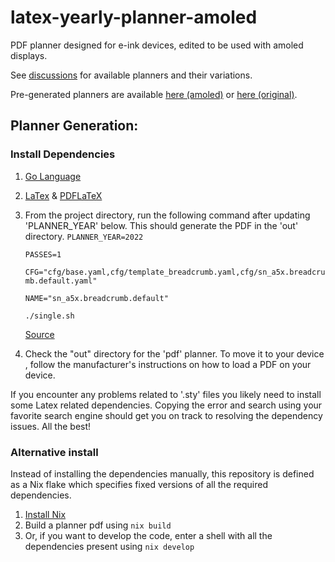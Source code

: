 # latex-yearly-planner-amoled
PDF planner designed for e-ink devices, edited to be used with amoled displays.

See [discussions](https://github.com/kudrykv/latex-yearly-planner/discussions) for available planners and their variations.

Pre-generated planners are available [here (amoled)](https://github.com/kudrykv/latex-yearly-planner/discussions/134) or [here (original)](https://github.com/kudrykv/latex-yearly-planner/discussions/57).

## Planner Generation:
### Install Dependencies
1. [Go Language](https://go.dev/dl/)
2. [LaTex](https://miktex.org/download) & [PDFLaTeX](https://www.latex-project.org/get/)
3. From the project directory, run the following command after updating
 'PLANNER_YEAR' below. This should generate the PDF in the 'out' directory.
<code>PLANNER_YEAR=2022 \
PASSES=1 \
CFG="cfg/base.yaml,cfg/template_breadcrumb.yaml,cfg/sn_a5x.breadcrumb.default.yaml" \
NAME="sn_a5x.breadcrumb.default" \
./single.sh</code> 
 
   [Source](https://github.com/kudrykv/latex-yearly-planner/discussions/34#discussioncomment-3128344)

4. Check the "out" directory for the 'pdf' planner. To move it to your device
, follow the manufacturer's instructions on how to load a PDF on your device.

If you encounter any problems related to '.sty' files you likely need to
 install some Latex related dependencies. Copying the error and search using
  your favorite search engine should get you on track to resolving the
   dependency issues. All the best!

### Alternative install
Instead of installing the dependencies manually, this repository is defined as a Nix flake which specifies fixed versions of all the required dependencies. 

1. [Install Nix](https://nixos.org/download.html)
2. Build a planner pdf using `nix build`
3. Or, if you want to develop the code, enter a shell with all the dependencies present using `nix develop`
